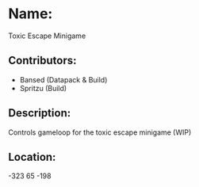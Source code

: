 # Name:
Toxic Escape Minigame

## Contributors:
- Bansed (Datapack & Build)
- Spritzu (Build)

## Description:
Controls gameloop for the toxic escape minigame (WIP)

## Location:
-323 65 -198